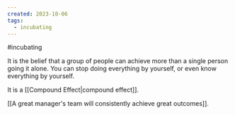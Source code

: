 ```yaml
---
created: 2023-10-06
tags:
  - incubating
---
```

#incubating 

It is the belief that a group of people can achieve more than a single person going it alone. You can stop doing everything by yourself, or even know everything by yourself. 

It is a [[Compound Effect|compound effect]].

[[A great manager's team will consistently achieve great outcomes]].